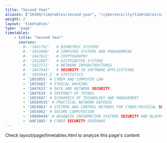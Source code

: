 ```yaml
---
title: "Second Year"
aliases: ["29389/timetables/second-year", "/cybersecurity/timetables/second-year", "29389/courses/timetables/second-year"]
weight: 2
layout: 'timetables'
type: 'page'
timetables:
    - title: "Second Year"
      courses:
        #- '1041792'   # BIOMETRIC SYSTEMS
        #- '1054960'   # COMPUTER SYSTEMS AND PROGRAMMING
        #- '1047622'   # CRYPTOGRAPHY
        #- '1022807'   # DISTRIBUTED SYSTEMS
        #- '1027171'   # NETWORK INFRASTRUCTURES
        #- '1047642'   # SECURITY IN SOFTWARE APPLICATIONS
        #- '1055043_2' # STATISTICS
        - '1055055' # CYBER AND COMPUTER LAW
        - '1055682' # ETHICAL HACKING
        - '1047623' # DATA AND NETWORK SECURITY
        - '1047634' # INTERNET OF THINGS
        - '1055047' # ECONOMICS OF TECHNOLOGY AND MANAGEMENT
        - '10589555' # PRACTICAL NETWORK DEFENSE
        - '1054963' # SYSTEMS AND CONTROL METHODS FOR CYBER-PHYSICAL SECURITY
        - '1054962' # SECURE COMPUTATION
        - '10600449' # ADVANCED INFORMATION SYSTEMS SECURITY AND BLOCKCHAIN
        - 'AAF1803' # CYBER SECURITY SEMINARS
---
```


Check layout/page/timetables.html to analyze this page's content
